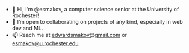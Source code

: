 - 👋 Hi, I’m @esmakov, a computer science senior at the University of Rochester!
- 💞️ I’m open to collaborating on projects of any kind, especially in web dev and ML.
- 📫 Reach me at edwardsmakov@gmail.com or esmakov@u.rochester.edu

<!---
esmakov/esmakov is a ✨ special ✨ repository because its `README.md` (this file) appears on your GitHub profile.
You can click the Preview link to take a look at your changes.
--->
